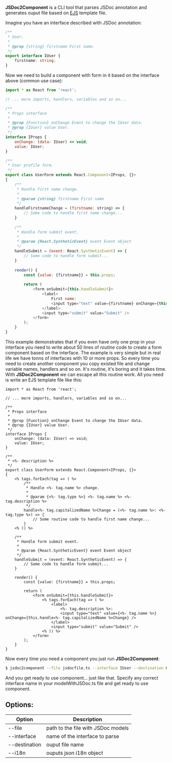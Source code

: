 **JSDoc2Component** is a CLI tool that parses JSDoc annotation and generates ouput file based on [EJS](http://ejs.co/) template file.

Imagine you have an interface described with JSDoc annotation:
```typescript
/**
 * User.
 *
 * @prop {string} firstname First name.
 */
export interface IUser {
    firstname: string;
}
```
Now we need to build a component with form in it based on the interface above (common use case):

```javascript
import * as React from 'react';

// ... more imports, handlers, variables and so on...

/**
 * Props interface
 *
 * @prop {Function} onChange Event to change the IUser data.
 * @prop {IUser} value User.
 */
interface IProps {
    onChange: (data: IUser) => void;
    value: IUser;
}

/**
 * User profile form.
 */
export class UserForm extends React.Component<IProps, {}>
{
    /**
     * Handle first name change.
     *
     * @param {string} firstname First name
     */
    handleFirstnameChange = (firstname: string) => {
        // Some code to handle first name change...
    }
    
    /**
     * Handle form submit event.
     *
     * @param {React.SyntheticEvent} event Event object
     */
    handleSubmit = (event: React.SyntheticEvent) => {
        // Some code to handle form submit...
    }
    
    render() {
        const {value: {firstname}} = this.props;
        
        return (
            <form onSubmit={this.handleSubmit}>
                <label>
                    First name:
                    <input type="text" value={firstname} onChange={this.handleFirstnameChange} />
                </label>
                <input type="submit" value="Submit" />
            </form>
        );
    }
}
```
This example demonstrates that if you even have only one prop in your interface you need to write about 50 lines of *routine* code to create a form component based on the interface. The example is very simple but in real life we have tonns of interfaces with 10 or more props. So every time you need to create another component you copy existed file and change variable names, handlers and so on. It's routine, it's boring and it takes time.
With **JSDoc2Component** we can escape all this routine work. All you need is write an EJS template file like this:

```twig
import * as React from 'react';

// ... more imports, handlers, variables and so on...

/**
 * Props interface
 *
 * @prop {Function} onChange Event to change the IUser data.
 * @prop {IUser} value User.
 */
interface IProps {
    onChange: (data: IUser) => void;
    value: IUser;
}

/**
 * <%- description %>
 */
export class UserForm extends React.Component<IProps, {}>
{
    <% tags.forEach(tag => ( %>
        /**
         * Handle <%- tag.name %> change.
         *
         * @param {<%- tag.type %>} <%- tag.name %> <%- tag.description %>
         */
        handle<%- tag.capitalizedName %>Change = (<%- tag.name %>: <%- tag.type %>) => {
            // Some routine code to handle first name change...
        }
    <% )) %>
    
    /**
     * Handle form submit event.
     *
     * @param {React.SyntheticEvent} event Event object
     */
    handleSubmit = (event: React.SyntheticEvent) => {
        // Some code to handle form submit...
    }
    
    render() {
        const {value: {firstname}} = this.props;
        
        return (
            <form onSubmit={this.handleSubmit}>
                <% tags.forEach(tag => ( %>
                    <label>
                        <%- tag.description %>:
                        <input type="text" value={<%- tag.name %>} onChange={this.handle<%- tag.capitalizedName %>Change} />
                    </label>
                    <input type="submit" value="Submit" />
                <% )) %>
            </form>
        );
    }
}
```
Now every time you need a component you just run **JSDoc2Component**:
```sh
$ jsdoc2component --file jsdocfile.ts --interface IUser --destination UserComponent.tsx
```
And you get ready to use component... just like that. Specify any correct interface name in your modelWithJSDoc.ts file and get ready to use component.

## Options:
| Option | Description |
| --- | --- |
| --file | path to the file with JSDoc models |
| --interface | name of the interface to parse | 
| --destination | ouput file name | 
| --i18n | ouputs json i18n object | 
